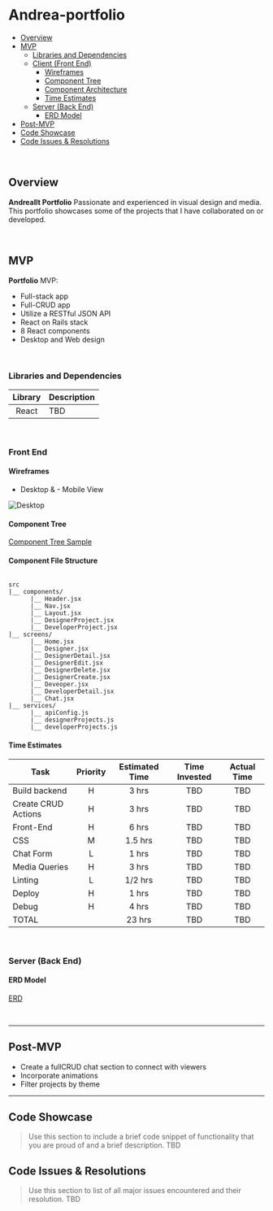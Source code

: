 # Andrea-portfolio
- [Overview](#overview)
- [MVP](#mvp)
  - [Libraries and Dependencies](#libraries-and-dependencies)
  - [Client (Front End)](#client-front-end)
    - [Wireframes](#wireframes)
    - [Component Tree](#component-tree)
    - [Component Architecture](#component-architecture)
    - [Time Estimates](#time-estimates)
  - [Server (Back End)](#server-back-end)
    - [ERD Model](#erd-model)
- [Post-MVP](#post-mvp)
- [Code Showcase](#code-showcase)
- [Code Issues & Resolutions](#code-issues--resolutions)

<br>

## Overview

**Andreallt Portfolio** Passionate and experienced in visual design and media. This portfolio showcases some of the projects that I have collaborated on or developed.


<br>

## MVP
**Portfolio** MVP:
- Full-stack app
- Full-CRUD app
- Utilize a RESTful JSON API 
- React on Rails stack
- 8 React components 
- Desktop and Web design

<br>

### Libraries and Dependencies

|     Library      | Description                                |
| :--------------: | :----------------------------------------- |
|      React       |  TBD                                       |


<br>

### Front End

#### Wireframes
- Desktop & - Mobile View

![Desktop](https://www.figma.com/file/RNL5q22SZUOskekNsOAqYf/Andrea-Llano-s-team-library?node-id=1%3A2)

#### Component Tree
[Component Tree Sample](https://whimsical.com/getting-started-NfvyNb8MiAUbUi8E78b94@3CRerdhrAw92gfjeTKawjNQ7)

#### Component File Structure
``` structure

src
|__ components/
      |__ Header.jsx
      |__ Nav.jsx
      |__ Layout.jsx
      |__ DesignerProject.jsx
      |__ DeveloperProject.jsx    
|__ screens/
      |__ Home.jsx
      |__ Designer.jsx   
      |__ DesignerDetail.jsx  
      |__ DesignerEdit.jsx  
      |__ DesignerDelete.jsx  
      |__ DesignerCreate.jsx  
      |__ Deveoper.jsx 
      |__ DeveloperDetail.jsx  
      |__ Chat.jsx  
|__ services/
      |__ apiConfig.js
      |__ designerProjects.js  
      |__ developerProjects.js
```

#### Time Estimates

| Task                | Priority | Estimated Time | Time Invested | Actual Time |
| ------------------- | :------: | :------------: | :-----------: | :---------: |
| Build backend       |    H     |     3 hrs      |    TBD        |     TBD     |
| Create CRUD Actions |    H     |     3 hrs      |     TBD       |     TBD     |
| Front-End           |    H     |     6 hrs      |     TBD       |     TBD     |
| CSS                 |    M     |     1.5 hrs    |     TBD       |     TBD     |
| Chat Form           |    L     |     1 hrs      |     TBD       |     TBD     |
| Media Queries       |    H     |     3 hrs      |     TBD       |     TBD     |
| Linting             |    L     |     1/2 hrs    |     TBD       |     TBD     |
| Deploy              |    H     |     1 hrs      |     TBD       |     TBD     |
| Debug               |    H     |     4 hrs      |     TBD       |     TBD     |
| TOTAL               |          |     23 hrs     |     TBD       |     TBD     |

<br>

### Server (Back End)

#### ERD Model
[ERD](https://drive.google.com/file/d/1K959lSuS8K6Sjrm_w3TRlA90AkouzpBT/view?usp=sharing)

<br>

***

## Post-MVP
- Create a fullCRUD chat section to connect with viewers
- Incorporate animations
- Filter projects by theme

***

## Code Showcase

> Use this section to include a brief code snippet of functionality that you are proud of and a brief description.
TBD

## Code Issues & Resolutions

> Use this section to list of all major issues encountered and their resolution.
>TBD
